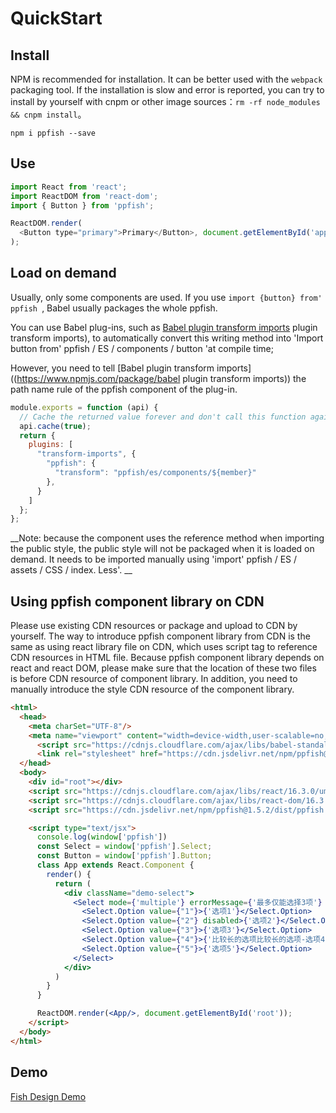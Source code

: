 # QuickStart

## Install
NPM is recommended for installation. It can be better used with the `webpack` packaging tool.
If the installation is slow and error is reported, you can try to install by yourself with cnpm or other image sources：`rm -rf node_modules && cnpm install`。

```shell
npm i ppfish --save
```

## Use

```js
import React from 'react';
import ReactDOM from 'react-dom';
import { Button } from 'ppfish';

ReactDOM.render(
  <Button type="primary">Primary</Button>, document.getElementById('app')
);

```

## Load on demand
Usually, only some components are used. If you use `import {button} from' ppfish `, Babel usually packages the whole ppfish.

You can use Babel plug-ins, such as [Babel plugin transform imports](https://www.npmjs.com/package/babel) plugin transform imports), to automatically convert this writing method into 'Import button from' ppfish / ES / components / button 'at compile time;

However, you need to tell [Babel plugin transform imports]((https://www.npmjs.com/package/babel plugin transform imports)) the path name rule of the ppfish component of the plug-in.

```js
module.exports = function (api) {
  // Cache the returned value forever and don't call this function again.
  api.cache(true);
  return {
    plugins: [
      "transform-imports", {
        "ppfish": {
          "transform": "ppfish/es/components/${member}"
        },
      }
    ]
  };
};

```

__Note: because the component uses the reference method when importing the public style, the public style will not be packaged when it is loaded on demand. It needs to be imported manually using 'import' ppfish / ES / assets / CSS / index. Less'. __


## Using ppfish component library on CDN

Please use existing CDN resources or package and upload to CDN by yourself. The way to introduce ppfish component library from CDN is the same as using react library file on CDN, which uses script tag to reference CDN resources in HTML file. Because ppfish component library depends on react and react DOM, please make sure that the location of these two files is before CDN resource of component library. In addition, you need to manually introduce the style CDN resource of the component library.

```html
<html>
  <head>
    <meta charSet="UTF-8"/>
    <meta name="viewport" content="width=device-width,user-scalable=no,initial-scale=1,maximum-scale=1,minimum-scale=1">
      <script src="https://cdnjs.cloudflare.com/ajax/libs/babel-standalone/6.26.0/babel.min.js"></script>
      <link rel="stylesheet" href="https://cdn.jsdelivr.net/npm/ppfish@1.5.2/dist/ppfish.css">
  </head>
  <body>
    <div id="root"></div>
    <script src="https://cdnjs.cloudflare.com/ajax/libs/react/16.3.0/umd/react.production.min.js"></script> 
    <script src="https://cdnjs.cloudflare.com/ajax/libs/react-dom/16.3.0/umd/react-dom.production.min.js"></script>
    <script src="https://cdn.jsdelivr.net/npm/ppfish@1.5.2/dist/ppfish.min.js"></script>

    <script type="text/jsx">
      console.log(window['ppfish'])
      const Select = window['ppfish'].Select;
      const Button = window['ppfish'].Button;
      class App extends React.Component {
        render() {
          return (
            <div className="demo-select">
              <Select mode={'multiple'} errorMessage={'最多仅能选择3项'} labelClear maxCount={3} style={{width: 300, margin: 10}} showSelectAll>
                <Select.Option value={"1"}>{'选项1'}</Select.Option>
                <Select.Option value={"2"} disabled>{'选项2'}</Select.Option>
                <Select.Option value={"3"}>{'选项3'}</Select.Option>
                <Select.Option value={"4"}>{'比较长的选项比较长的选项-选项4'}</Select.Option>
                <Select.Option value={"5"}>{'选项5'}</Select.Option>
              </Select>
            </div>
          )
        }
      }

      ReactDOM.render(<App/>, document.getElementById('root'));
    </script>
  </body>
</html>
```

## Demo

[Fish Design Demo](https://nsfi.github.io/ppfish-demo/#/homePage/home)
